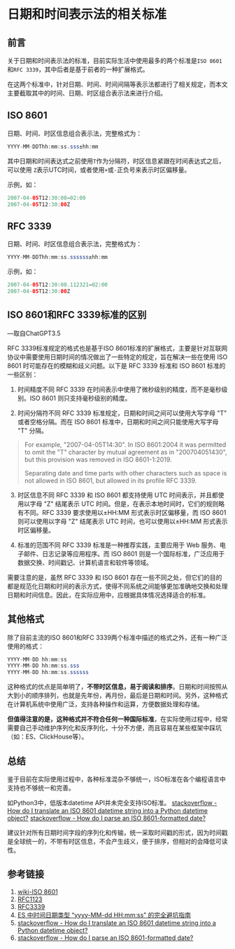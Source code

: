 # 日期和时间表示法的相关标准


## 前言

关于日期和时间表示法的标准，目前实际生活中使用最多的两个标准是`ISO 8601`和`RFC 3339`，其中后者是基于前者的一种扩展格式。

在这两个标准中，针对日期、时间、时间间隔等表示法都进行了相关规定，而本文主要截取其中的时间、日期、时区组合表示法来进行介绍。


## ISO 8601

日期、时间、时区信息组合表示法，完整格式为：
```Java
YYYY-MM-DDThh:mm:ss.sss±hh:mm
```

其中日期和时间表达式之前使用`T`作为分隔符，时区信息紧跟在时间表达式之后，可以使用
`Z`表示UTC时间，或者使用`+`或`-`正负号来表示时区偏移量。

示例，如：
```Java
2007-04-05T12:30:00−02:00
2007-04-05T12:30:00Z
```


## RFC 3339


日期、时间、时区信息组合表示法，完整格式为：
```Java
YYYY-MM-DDThh:mm:ss.ssssss±hh:mm
```

示例，如：
```Java
2007-04-05T12:30:00.112321−02:00
2007-04-05T12:30:00Z
```



## ISO 8601和RFC 3339标准的区别

—取自ChatGPT3.5


RFC 3339标准规定的格式也是基于ISO 8601标准的扩展格式，主要是针对互联网协议中需要使用日期时间的情况做出了一些特定的规定，旨在解决一些在使用 ISO 8601 时可能存在的模糊和歧义问题。以下是 RFC 3339 标准和 ISO 8601 标准的一些区别：

1. 时间精度不同
RFC 3339 在时间表示中使用了微秒级别的精度，而不是毫秒级别。ISO 8601 则只支持毫秒级别的精度。

2. 时间分隔符不同
RFC 3339 标准规定，日期和时间之间可以使用大写字母 "T" 或者空格分隔。而在 ISO 8601 标准中，日期和时间之间只能使用大写字母 "T" 分隔。

>For example, "2007-04-05T14:30". In ISO 8601:2004 it was permitted to omit the "T" character by mutual agreement as in "200704051430", but this provision was removed in ISO 8601-1:2019. 
>
>Separating date and time parts with other characters such as space is not allowed in ISO 8601, but allowed in its profile RFC 3339.


3. 时区信息不同
RFC 3339 和 ISO 8601 都支持使用 UTC 时间表示，并且都使用以字母 "Z" 结尾表示 UTC 时间。但是，在表示本地时间时，它们的规则略有不同。RFC 3339 要求使用以±HH:MM 形式表示时区偏移量，而 ISO 8601 则可以使用以字母 "Z" 结尾表示 UTC 时间，也可以使用以±HH:MM 形式表示时区偏移量。

4. 标准的范围不同
RFC 3339 标准是一种推荐实践，主要应用于 Web 服务、电子邮件、日志记录等应用程序。而 ISO 8601 则是一个国际标准，广泛应用于数据交换、时间戳记、计算机语言和软件等领域。

需要注意的是，虽然 RFC 3339 和 ISO 8601 存在一些不同之处，但它们的目的都是规范化日期和时间的表示方式，使得不同系统之间能够更加准确地交换和处理日期和时间信息。因此，在实际应用中，应根据具体情况选择适合的标准。


## 其他格式


除了目前主流的ISO 8601和RFC 3339两个标准中描述的格式之外，还有一种广泛使用的格式：
```Java
YYYY-MM-DD hh:mm:ss
YYYY-MM-DD hh:mm:ss.sss
YYYY-MM-DD hh:mm:ss.ssssss
```

这种格式的优点是简单明了，**不带时区信息，易于阅读和排序**。日期和时间按照从大到小的顺序排列，也就是先年份，再月份，最后是日期和时间。另外，这种格式在计算机系统中使用广泛，支持各种操作和运算，方便数据处理和存储。

**但值得注意的是，这种格式并不符合任何一种国际标准**，在实际使用过程中，经常需要自己手动维护序列化和反序列化，十分不方便，而且容易在某些框架中踩坑（如：ES、ClickHouse等）。


## 总结

鉴于目前在实际使用过程中，各种标准混杂不够统一，ISO标准在各个编程语言中支持也不够统一和完善。

如Python3中，低版本datetime API并未完全支持ISO标准。
[stackoverflow - How do I translate an ISO 8601 datetime string into a Python datetime object?](stackoverflow.com/questions/969285/how-do-i-translate-an-iso-8601-datetime-string-into-a-python-datetime-object)
[stackoverflow - How do I parse an ISO 8601-formatted date?](https://stackoverflow.com/questions/127803/how-do-i-parse-an-iso-8601-formatted-date)

建议针对所有日期时间字段的序列化和传输，统一采取时间戳的形式，因为时间戳是全球统一的，不带有时区信息，不会产生歧义，便于排序，但相对的会降低可读性。


## 参考链接
1. [wiki-ISO 8601](https://zh.wikipedia.org/wiki/ISO_8601)
2. [RFC1123](https://datatracker.ietf.org/doc/html/rfc1123)
3. [RFC3339](https://datatracker.ietf.org/doc/html/rfc3339)
4. [ES 中时间日期类型 “yyyy-MM-dd HH:mm:ss” 的完全避坑指南](https://blog.csdn.net/wlei0618/article/details/123712605)
5. [stackoverflow - How do I translate an ISO 8601 datetime string into a Python datetime object?](stackoverflow.com/questions/969285/how-do-i-translate-an-iso-8601-datetime-string-into-a-python-datetime-object)
6. [stackoverflow - How do I parse an ISO 8601-formatted date?](https://stackoverflow.com/questions/127803/how-do-i-parse-an-iso-8601-formatted-date)